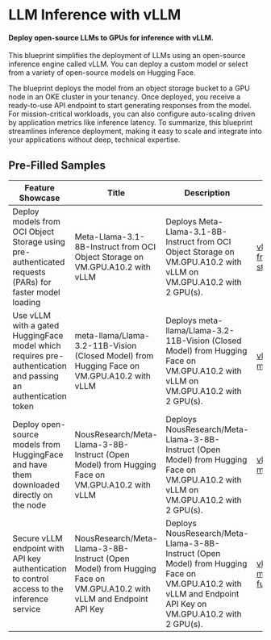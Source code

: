 # LLM Inference with vLLM

#### Deploy open-source LLMs to GPUs for inference with vLLM.

This blueprint simplifies the deployment of LLMs using an open-source inference engine called vLLM. You can deploy a custom model or select from a variety of open-source models on Hugging Face.

The blueprint deploys the model from an object storage bucket to a GPU node in an OKE cluster in your tenancy. Once deployed, you receive a ready-to-use API endpoint to start generating responses from the model. For mission-critical workloads, you can also configure auto-scaling driven by application metrics like inference latency. To summarize, this blueprint streamlines inference deployment, making it easy to scale and integrate into your applications without deep, technical expertise.

## Pre-Filled Samples

| Feature Showcase                                                                                              | Title                                                                                                               | Description                                                                                                                                                | Blueprint File                                                                                 |
| ------------------------------------------------------------------------------------------------------------- | ------------------------------------------------------------------------------------------------------------------- | ---------------------------------------------------------------------------------------------------------------------------------------------------------- | ---------------------------------------------------------------------------------------------- |
| Deploy models from OCI Object Storage using pre-authenticated requests (PARs) for faster model loading        | Meta-Llama-3.1-8B-Instruct from OCI Object Storage on VM.GPU.A10.2 with vLLM                                        | Deploys Meta-Llama-3.1-8B-Instruct from OCI Object Storage on VM.GPU.A10.2 with vLLM on VM.GPU.A10.2 with 2 GPU(s).                                        | [vllm-model-from-obj-storage.json](vllm-model-from-obj-storage.json)                           |
| Use vLLM with a gated HuggingFace model which requires pre-authentication and passing an authentication token | meta-llama/Llama-3.2-11B-Vision (Closed Model) from Hugging Face on VM.GPU.A10.2 with vLLM                          | Deploys meta-llama/Llama-3.2-11B-Vision (Closed Model) from Hugging Face on VM.GPU.A10.2 with vLLM on VM.GPU.A10.2 with 2 GPU(s).                          | [vllm-closed-hf-model.json](vllm-closed-hf-model.json)                                         |
| Deploy open-source models from HuggingFace and have them downloaded directly on the node                      | NousResearch/Meta-Llama-3-8B-Instruct (Open Model) from Hugging Face on VM.GPU.A10.2 with vLLM                      | Deploys NousResearch/Meta-Llama-3-8B-Instruct (Open Model) from Hugging Face on VM.GPU.A10.2 with vLLM on VM.GPU.A10.2 with 2 GPU(s).                      | [vllm-open-hf-model.json](vllm-open-hf-model.json)                                             |
| Secure vLLM endpoint with API key authentication to control access to the inference service                   | NousResearch/Meta-Llama-3-8B-Instruct (Open Model) from Hugging Face on VM.GPU.A10.2 with vLLM and Endpoint API Key | Deploys NousResearch/Meta-Llama-3-8B-Instruct (Open Model) from Hugging Face on VM.GPU.A10.2 with vLLM and Endpoint API Key on VM.GPU.A10.2 with 2 GPU(s). | [vllm-open-hf-model-api-key-functionality.json](vllm-open-hf-model-api-key-functionality.json) |
